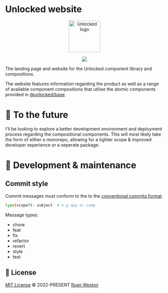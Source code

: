 # Unlocked website

<p align="center">
  <a href="https://unlocked.to" target="_blank">
    <img alt="Unlocked logo" width="100" src="https://unlocked.to/images/logo/logo-dark.svg">
  </a>
</p>



<p align="center">
  <a href="https://app.netlify.com/sites/unlocked-website/deploys">
    <img src="https://api.netlify.com/api/v1/badges/9243603b-eb9a-4116-8c01-a01d1a3228f8/deploy-status">
  </a>
</p>


The landing page and website for the Unlocked component library and compositions.

The website features information regarding the product as well as a range of available component compositions that utilise the atomic components provided in [@unlocked/base](https://www.github.com/UnlockedUI/unlocked-ui).

# 🚀 To the future
I'll be looking to explore a better development environment and deployment process regarding the compositional components. This will most likely take the form of either a monorepo, allowing for a tighter scope & improved developer experience or a seperate package.

# 🔧 Development & maintenance

## Commit style
Commit messages must conform to the to the [conventional commits format](https://www.conventionalcommits.org/en/v1.0.0/#summary).

```bash 
type(scope?): subject  # e.g app or comp
```

Message types:
- chore
- feat
- fix
- refactor
- revert
- style
- test

## 📄 License

[MIT License](https://github.com/UnlockedUI/unlocked-website/blob/master/LICENSE) © 2022-PRESENT [Ryan Weston](https://github.com/ryanweston)
